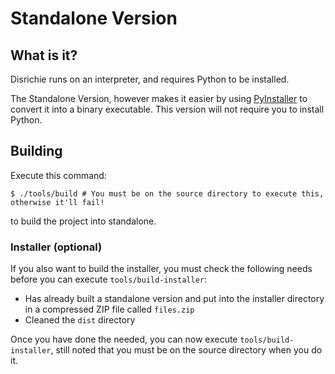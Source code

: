 # Standalone Version
## What is it?
Disrichie runs on an interpreter, and requires Python to be installed.

The Standalone Version, however makes it easier by using [PyInstaller](https://pyinstaller.org) to convert it into a binary executable. This version will not require you to install Python.

## Building
Execute this command:
```shell
$ ./tools/build # You must be on the source directory to execute this, otherwise it'll fail!
```

to build the project into standalone.

### Installer (optional)
If you also want to build the installer, you must check the following needs before you can execute `tools/build-installer`:

- Has already built a standalone version and put into the installer directory in a compressed ZIP file called `files.zip`
- Cleaned the `dist` directory

Once you have done the needed, you can now execute `tools/build-installer`, still noted that you must be on the source directory when you do it.